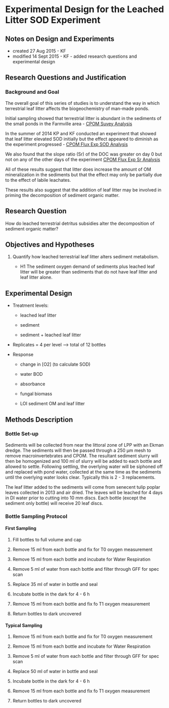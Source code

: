 # Experimental Design for the Leached Litter SOD Experiment

## Notes on Design and Experiments

* created 27 Aug 2015 - KF
* modified 14 Sept 2015 - KF - added research questions and experimental design

## Research Questions and Justification

### Background and Goal

The overall goal of this series of studies is to understand the way in which terrestrial leaf litter affects the biogeochemistry of man-made ponds.  

Initial sampling showed that terrestrial litter is abundant in the sediments of the small ponds in the Farmville area - [CPOM Suvey Analysis](https://github.com/KennyPeanuts/CPOM_Density/blob/master/lab_notebook/analysis/CPOM_survey_2013_analysis.md)

In the summer of 2014 KP and KF conducted an experiment that showed that leaf litter elevated SOD initially but the effect appeared to diminish as the experiment progressed - [CPOM Flux Exp SOD Analysis](https://github.com/KennyPeanuts/CPOM_Flux/blob/master/lab_notebook/analysis/CPOM_Flux_SOD_Analysis.md#plots)

We also found that the slope ratio (Sr) of the DOC was greater on day 0 but not on any of the other days of the experiment [CPOM Flux Exp Sr Analysis](https://github.com/KennyPeanuts/CPOM_Flux/blob/master/lab_notebook/analysis/CPOM_Flux_Exp_spec_analysis.md#sr-data)

All of these results suggest that litter does increase the amount of OM mineralization in the sediments but that the effect may only be partially due to the effect of labile leachates.

These results also suggest that the addition of leaf litter may be involved in priming the decomposition of sediment organic matter.

## Research Question

How do leached terrestrial detritus subsidies alter the decomposition of sediment organic matter?

## Objectives and Hypotheses

1. Quantify how leached terrestrial leaf litter alters sediment metabolism.

    * H1 The sediment oxygen demand of sediments plus leached leaf litter will be greater than sediments that do not have leaf litter and leaf litter alone.

## Experimental Design

* Treatment levels:
  
    * leached leaf litter

    * sediment 

    * sediment + leached leaf litter

* Replicates = 4 per level --> total of 12 bottles

* Response

    * change in [O2] (to calculate SOD)
  
    * water BOD

    * absorbance

    * fungal biomass
 
    * LOI sediment OM and leaf litter

## Methods Description

### Bottle Set-up

Sediments will be collected from near the littoral zone of LPP with an Ekman dredge.  The sediments will then be passed through a 250 &mu;m mesh to remove macroinvertebrates and CPOM.  The resultant sediment slurry will then be homogenized and 100 ml of slurry will be added to each bottle and allowed to settle.  Following settling, the overlying water will be siphoned off and replaced with pond water, collected at the same time as the sediments until the overlying water looks clear. Typically this is 2 - 3 replacements.

The leaf litter added to the sediments will come from senecent tulip poplar leaves collected in 2013 and air dried. The leaves will be leached for 4 days in DI water prior to cutting into 10 mm discs.  Each bottle (except the sediment only bottle) will receive 20 leaf discs.

### Bottle Sampling Protocol

#### First Sampling

1) Fill bottles to full volume and cap

2) Remove 15 ml from each bottle and fix for T0 oxygen measurement

3) Remove 15 ml from each bottle and incubate for Water Respiration

4) Remove 5 ml of water from each bottle and filter through GFF for spec scan

5) Replace 35 ml of water in bottle and seal

6) Incubate bottle in the dark for 4 - 6 h 

7) Remove 15 ml from each bottle and fix fo T1 oxygen measurement

8) Return bottles to dark uncovered

#### Typical Sampling

1) Remove 15 ml from each bottle and fix for T0 oxygen measurement

2) Remove 15 ml from each bottle and incubate for Water Respiration

3) Remove 5 ml of water from each bottle and filter through GFF for spec scan

4) Replace 50 ml of water in bottle and seal

5) Incubate bottle in the dark for 4 - 6 h 

6) Remove 15 ml from each bottle and fix fo T1 oxygen measurement

7) Return bottles to dark uncovered

